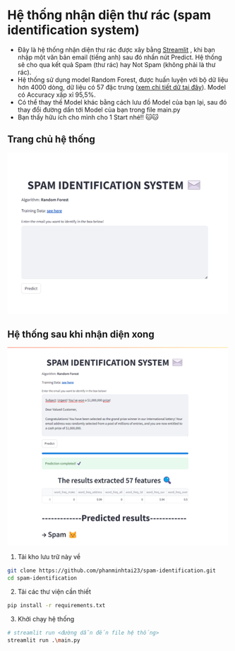 # Hệ thống nhận diện thư rác (spam identification system)
- Đây là hệ thống nhận diện thư rác được xây bằng [Streamlit](https://streamlit.io/) , khi bạn nhập một văn bản email (tiếng anh) sau đó nhấn nút Predict. Hệ thống sẽ cho qua kết quả Spam (thư rác) hay Not Spam (không phải là thư rác).
- Hệ thống sử dụng model Random Forest, được huấn luyện với bộ dữ liệu hơn 4000 dòng, dữ liệu có 57 đặc trưng ([xem chi tiết dữ tại đây](https://www.openml.org/search?type=data&sort=runs&status=active&id=44)). Model có Accuracy xấp xỉ 95,5%.
- Có thể thay thế Model khác bằng cách lưu đồ Model của bạn lại, sau đó thay đổi đường dấn tới Model của bạn trong file main.py
- Bạn thấy hữu ích cho mình cho 1 Start nhé!! 🐱🐱
## Trang chủ hệ thống
<img src="./assists/system_spam-base.png" width="500"> 

## Hệ thống sau khi nhận diện xong
<img src="./assists/result.png" width="500">

1. Tải kho lưu trữ này về
```bash
git clone https://github.com/phanminhtai23/spam-identification.git
cd spam-identification
```
2. Tải các thư viện cần thiết
```bash
pip install -r requirements.txt
```
3. Khởi chạy hệ thống
```bash
# streamlit run <đường dẫn đến file hệ thống>
streamlit run .\main.py
```


